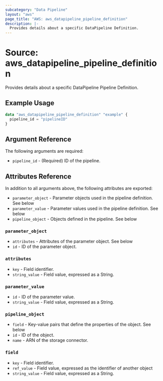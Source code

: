 ```yaml
---
subcategory: "Data Pipeline"
layout: "aws"
page_title: "AWS: aws_datapipeline_pipeline_definition"
description: |-
  Provides details about a specific DataPipeline Definition.
---
```


# Source: aws_datapipeline_pipeline_definition

Provides details about a specific DataPipeline Pipeline Definition.

## Example Usage

```terraform
data "aws_datapipeline_pipeline_definition" "example" {
  pipeline_id = "pipelineID"
}
```

## Argument Reference

The following arguments are required:

* `pipeline_id` - (Required) ID of the pipeline.

## Attributes Reference

In addition to all arguments above, the following attributes are exported:

* `parameter_object` - Parameter objects used in the pipeline definition. See below
* `parameter_value` - Parameter values used in the pipeline definition. See below
* `pipeline_object` - Objects defined in the pipeline. See below

### `parameter_object`

* `attributes` - Attributes of the parameter object. See below
* `id` - ID of the parameter object.

### `attributes`

* `key` - Field identifier.
* `string_value` - Field value, expressed as a String.

### `parameter_value`

* `id` - ID of the parameter value.
* `string_value` - Field value, expressed as a String.

### `pipeline_object`

* `field` - Key-value pairs that define the properties of the object. See below
* `id` - ID of the object.
* `name` - ARN of the storage connector.

### `field`

* `key` - Field identifier.
* `ref_value` - Field value, expressed as the identifier of another object
* `string_value` - Field value, expressed as a String.
